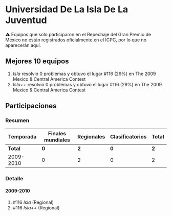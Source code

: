 # Universidad De La Isla De La Juventud

:warning: Equipos que solo participaron en el Repechaje del Gran Premio de México no están registrados oficialmente en el ICPC, por lo que no aparecerán aquí.

## Mejores 10 equipos

1. _Isla_ resolvió 0 problemas y obtuvo el lugar #116 (29%) en The 2009 Mexico & Central America Contest
1. _Isla++_ resolvió 0 problemas y obtuvo el lugar #116 (29%) en The 2009 Mexico & Central America Contest

## Participaciones

### Resumen

| Temporada | Finales mundiales | Regionales | Clasificatorios | Total |
| --- | --- | --- | --- | --- |
| **Total** | **0** | **2** | **0** | **2** |
| 2009-2010 | 0 | 2 | 0 | 2 |

### Detalle

#### 2009-2010

1. #116 _Isla_ (Regional)
1. #116 _Isla++_ (Regional)




